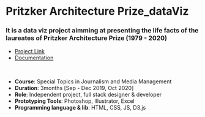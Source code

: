 # Pritzker Architecture Prize_dataViz
### It is a data viz project aimming at presenting the life facts of the laureates of Pritzker Architecture Prize (1979 - 2020)

- [Project Link](https://yuanfang313.github.io/Pritzker-Architecture-Prize_dataViz/)
- [Documentation](https://www.fang--yuan.com/dataviz/dataviz-pritzkerarch/)

<br>

- **Course**: Special Topics in Journalism and Media Management
- **Duration**: 3months [Sep - Dec 2019, Oct 2020]
- **Role**: Independent project, full stack designer & developer
- **Prototyping Tools**: Photoshop, Illustrator, Excel
- **Programming language & lib**: HTML, CSS, JS, D3.js
